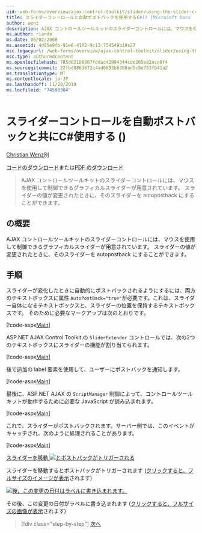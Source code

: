 ```yaml
---
uid: web-forms/overview/ajax-control-toolkit/slider/using-the-slider-control-with-auto-postback-cs
title: スライダーコントロールと自動ポストバックを使用するC#() |Microsoft Docs
author: wenz
description: AJAX コントロールツールキットのスライダーコントロールには、マウスを使用して制御できるグラフィカルスライダーが用意されています。 スライダーを自動投稿することができます...
ms.author: riande
ms.date: 06/02/2008
ms.assetid: 4d85e9fb-91e6-41f2-9c13-754549b19c27
msc.legacyurl: /web-forms/overview/ajax-control-toolkit/slider/using-the-slider-control-with-auto-postback-cs
msc.type: authoredcontent
ms.openlocfilehash: 785d62108667fddac42994344cde265e82aca8f4
ms.sourcegitcommit: 22fbd8863672c4ad6693b8388ad5c8e753fb41a2
ms.translationtype: MT
ms.contentlocale: ja-JP
ms.lasthandoff: 11/28/2019
ms.locfileid: "74598384"
---
```

# <a name="using-the-slider-control-with-auto-postback-c"></a>スライダーコントロールを自動ポストバックと共にC#使用する ()

[Christian Wenz](https://github.com/wenz)別

[コードのダウンロード](https://download.microsoft.com/download/9/3/f/93f8daea-bebd-4821-833b-95205389c7d0/Slider1.cs.zip)または[PDF のダウンロード](https://download.microsoft.com/download/b/6/a/b6ae89ee-df69-4c87-9bfb-ad1eb2b23373/slider1CS.pdf)

> AJAX コントロールツールキットのスライダーコントロールには、マウスを使用して制御できるグラフィカルスライダーが用意されています。 スライダーの値が変更されたときに、そのスライダーを autopostback にすることができます。

## <a name="overview"></a>の概要

AJAX コントロールツールキットのスライダーコントロールには、マウスを使用して制御できるグラフィカルスライダーが用意されています。 スライダーの値が変更されたときに、そのスライダーを autopostback にすることができます。

## <a name="steps"></a>手順

スライダーが変化したときに自動的にポストバックされるようにするには、両方のテキストボックスに属性 `AutoPostBack="true"`が必要です。これは、スライダー自体になるテキストボックスと、スライダーの位置を保持するテキストボックスです。 そのために必要なマークアップは次のとおりです。

[!code-aspx[Main](using-the-slider-control-with-auto-postback-cs/samples/sample1.aspx)]

ASP.NET AJAX Control Toolkit の `SliderExtender` コントロールでは、次の2つのテキストボックスにスライダーの機能が割り当てられます。

[!code-aspx[Main](using-the-slider-control-with-auto-postback-cs/samples/sample2.aspx)]

後で追加の label 要素を使用して、ユーザーにポストバックを通知します。

[!code-aspx[Main](using-the-slider-control-with-auto-postback-cs/samples/sample3.aspx)]

最後に、ASP.NET AJAX の `ScriptManager` 制御によって、コントロールツールキットが動作するために必要な JavaScript が読み込まれます。

[!code-aspx[Main](using-the-slider-control-with-auto-postback-cs/samples/sample4.aspx)]

これで、スライダーがポストバックされます。サーバー側では、このイベントがキャッチされ、次のように処理されることがあります。

[!code-aspx[Main](using-the-slider-control-with-auto-postback-cs/samples/sample5.aspx)]

[スライダーを移動 ![とポストバックがトリガーされる](using-the-slider-control-with-auto-postback-cs/_static/image2.png)](using-the-slider-control-with-auto-postback-cs/_static/image1.png)

スライダーを移動するとポストバックがトリガーされます ([クリックすると、フルサイズのイメージが表示](using-the-slider-control-with-auto-postback-cs/_static/image3.png)されます)

[![後、この変更の日付はラベルに書き込まれます。](using-the-slider-control-with-auto-postback-cs/_static/image5.png)](using-the-slider-control-with-auto-postback-cs/_static/image4.png)

その後、この変更の日付がラベルに書き込まれます ([クリックすると、フルサイズの画像が表示](using-the-slider-control-with-auto-postback-cs/_static/image6.png)されます)

> [!div class="step-by-step"]
> [次へ](databinding-the-slider-control-cs.md)
